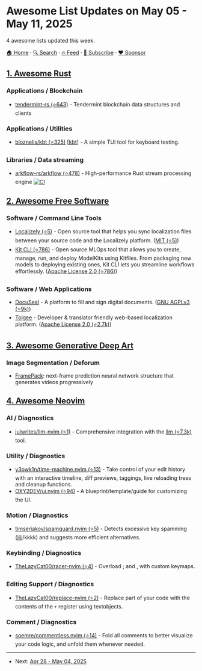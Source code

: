 # Awesome List Updates on May 05 - May 11, 2025

4 awesome lists updated this week.

[🏠 Home](/README.md) · [🔍 Search](https://www.trackawesomelist.com/search/) · [🔥 Feed](https://www.trackawesomelist.com/week/rss.xml) · [📮 Subscribe](https://trackawesomelist.us17.list-manage.com/subscribe?u=d2f0117aa829c83a63ec63c2f&id=36a103854c) · [❤️  Sponsor](https://github.com/sponsors/theowenyoung)



## [1. Awesome Rust](/content/rust-unofficial/awesome-rust/week/README.md)

### Applications / Blockchain

*   [tendermint-rs (⭐643)](https://github.com/cometbft/tendermint-rs) - Tendermint blockchain data structures and clients

### Applications / Utilities

*   [bloznelis/kbt (⭐325)](https://github.com/bloznelis/kbt) \[[kbt](https://crates.io/crates/kbt)] - A simple TUI tool for keyboard testing.

### Libraries / Data streaming

*   [arkflow-rs/arkflow (⭐478)](https://github.com/arkflow-rs/arkflow) - High-performance Rust stream processing engine [![CI](https://github.com/arkflow-rs/arkflow/actions/workflows/rust.yml/badge.svg?branch=main)](https://github.com/arkflow-rs/arkflow/actions)

## [2. Awesome Free Software](/content/johnjago/awesome-free-software/week/README.md)

### Software / Command Line Tools

*   [Localizely (⭐5)](https://github.com/localizely/localizely-cli) - Open source tool that helps you sync localization files between your source code and the Localizely platform. ([MIT (⭐5)](https://github.com/localizely/localizely-cli/blob/main/LICENSE))
*   [Kit CLI (⭐786)](https://github.com/jozu-ai/kitops?tab=readme-ov-file) - Open source MLOps tool that allows you to create, manage, run, and deploy ModelKits using Kitfiles. From packaging new models to deploying existing ones, Kit CLI lets you streamline workflows effortlessly. ([Apache License 2.0 (⭐786)](https://github.com/jozu-ai/kitops/blob/main/LICENSE))

### Software / Web Applications

*   [DocuSeal](https://www.docuseal.co/) - A platform to fill and sign digital documents. ([GNU AGPLv3 (⭐9k)](https://github.com/docusealco/docuseal/blob/master/LICENSE))
*   [Tolgee](https://tolgee.io) - Developer & translator friendly web-based localization platform. ([Apache License 2.0 (⭐2.7k)](https://github.com/tolgee/tolgee-platform/blob/main/LICENSE))

## [3. Awesome Generative Deep Art](/content/filipecalegario/awesome-generative-deep-art/week/README.md)

### Image Segmentation / Deforum

*   [FramePack](https://www.framepack.video/): next-frame prediction neural network structure that generates videos progressively

## [4. Awesome Neovim](/content/rockerBOO/awesome-neovim/week/README.md)

### AI / Diagnostics

*   [julwrites/llm-nvim (⭐1)](https://github.com/julwrites/llm-nvim) - Comprehensive integration with the [llm (⭐7.3k)](https://github.com/simonw/llm) tool.

### Utility / Diagnostics

*   [y3owk1n/time-machine.nvim (⭐13)](https://github.com/y3owk1n/time-machine.nvim) - Take control of your edit history with an interactive timeline, diff previews, taggings, live reloading trees and cleanup functions.
*   [OXY2DEV/ui.nvim (⭐94)](https://github.com/OXY2DEV/ui.nvim) - A blueprint/template/guide for customizing the UI.

### Motion / Diagnostics

*   [timseriakov/spamguard.nvim (⭐5)](https://github.com/timseriakov/spamguard.nvim) - Detects excessive key spamming (jjjj/kkkk) and suggests more efficient alternatives.

### Keybinding / Diagnostics

*   [TheLazyCat00/racer-nvim (⭐4)](https://github.com/TheLazyCat00/racer-nvim) - Overload ; and , with custom keymaps.

### Editing Support / Diagnostics

*   [TheLazyCat00/replace-nvim (⭐2)](https://github.com/TheLazyCat00/replace-nvim) - Replace part of your code with the contents of the `+` register using textobjects.

### Comment / Diagnostics

*   [soemre/commentless.nvim (⭐14)](https://github.com/soemre/commentless.nvim) - Fold all comments to better visualize your code logic, and unfold them whenever needed.

---

- Next: [Apr 28 - May 04, 2025](/content/2025/17/README.md)